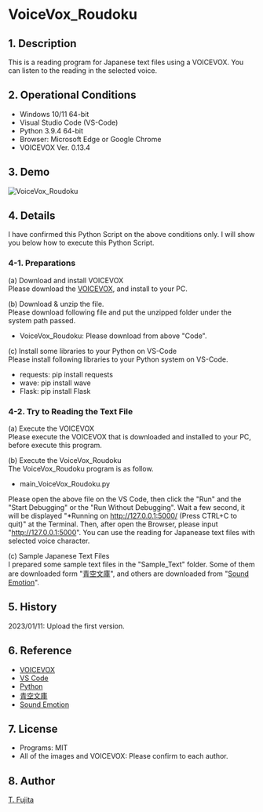 # VoiceVox_Roudoku
## 1. Description
This is a reading program for Japanese text files using a VOICEVOX. You can listen to the reading in the selected voice.

## 2. Operational Conditions
- Windows 10/11 64-bit
- Visual Studio Code (VS-Code)
- Python 3.9.4 64-bit
- Browser: Microsoft Edge or Google Chrome
- VOICEVOX Ver. 0.13.4

## 3. Demo
![VoiceVox_Roudoku](https://to-fujita.github.io/Images/Voice_Converter.png "Images for Voice Converter")

## 4. Details
I have confirmed this Python Script on the above conditions only. I will show you below how to execute this Python Script.

### 4-1. Preparations
(a) Download and install VOICEVOX  
Please download the [VOICEVOX](https://voicevox.hiroshiba.jp/), and install to your PC. 
  
(b) Download & unzip the file.  
Please download following file and put the unzipped folder under the system path passed.
- VoiceVox_Roudoku: Please download from above "Code".
  
(c) Install some libraries to your Python on VS-Code  
Please install following libraries to your Python system on VS-Code.
- requests: pip install requests
- wave: pip install wave
- Flask: pip install Flask
  
### 4-2. Try to Reading the Text File
(a) Execute the VOICEVOX  
Please execute the VOICEVOX that is downloaded and installed to your PC, before execute this program.   
  
(b) Execute the VoiceVox_Roudoku  
The VoiceVox_Roudoku program is as follow.  
- main_VoiceVox_Roudoku.py  

Please open the above file on the VS Code, then click the "Run" and the "Start Debugging" or the "Run Without Debugging". Wait a few second, it will be displayed "*Running on http://127.0.0.1:5000/ (Press CTRL+C to quit)" at the Terminal. Then, after open the Browser, please input "http://127.0.0.1:5000". You can use the reading for Japanease text files with selected voice character.  

(c) Sample Japanese Text Files  
I prepared some sample text files in the "Sample_Text" folder. Some of them are downloaded form "[青空文庫](http://www.aozora.gr.jp/)", and others are downloaded from "[Sound Emotion](https://sound-emotion.jp/)".
  
## 5. History
2023/01/11: Upload the first version.  
  
## 6. Reference
- [VOICEVOX](https://voicevox.hiroshiba.jp/)
- [VS Code](https://azure.microsoft.com/ja-jp/products/visual-studio-code/)
- [Python](https://www.python.org/)
- [青空文庫](http://www.aozora.gr.jp/)
- [Sound Emotion](https://sound-emotion.jp/)
  
## 7. License
- Programs: MIT
- All of the images and VOICEVOX: Please confirm to each author.
  
## 8. Author
[T. Fujita](https://github.com/To-Fujita)

